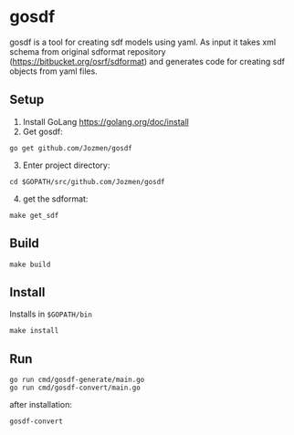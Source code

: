 # gosdf

gosdf is a tool for creating sdf models using yaml.
As input it takes xml schema from original sdformat repository (https://bitbucket.org/osrf/sdformat) and generates code for creating sdf objects from yaml files.

## Setup

1. Install GoLang https://golang.org/doc/install
2. Get gosdf:
```
go get github.com/Jozmen/gosdf
```
3. Enter project directory:
```
cd $GOPATH/src/github.com/Jozmen/gosdf
```
4. get the sdformat:
```
make get_sdf
```

## Build

```
make build
```

## Install
Installs in ```$GOPATH/bin```
```
make install
```

## Run
```
go run cmd/gosdf-generate/main.go
go run cmd/gosdf-convert/main.go
```
after installation:
```
gosdf-convert
```